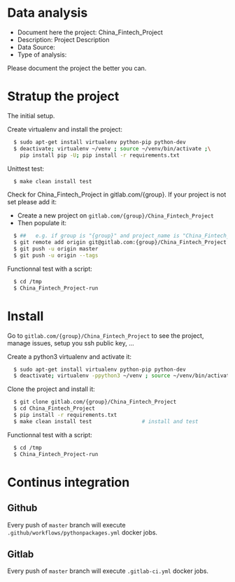 # Data analysis
- Document here the project: China_Fintech_Project
- Description: Project Description
- Data Source:
- Type of analysis:

Please document the project the better you can.

# Stratup the project

The initial setup.

Create virtualenv and install the project:
```bash
  $ sudo apt-get install virtualenv python-pip python-dev
  $ deactivate; virtualenv ~/venv ; source ~/venv/bin/activate ;\
    pip install pip -U; pip install -r requirements.txt
```

Unittest test:
```bash
  $ make clean install test
```

Check for China_Fintech_Project in gitlab.com/{group}.
If your project is not set please add it:

- Create a new project on `gitlab.com/{group}/China_Fintech_Project`
- Then populate it:

```bash
  $ ##   e.g. if group is "{group}" and project_name is "China_Fintech_Project"
  $ git remote add origin git@gitlab.com:{group}/China_Fintech_Project.git
  $ git push -u origin master
  $ git push -u origin --tags
```

Functionnal test with a script:
```bash
  $ cd /tmp
  $ China_Fintech_Project-run
```
# Install
Go to `gitlab.com/{group}/China_Fintech_Project` to see the project, manage issues,
setup you ssh public key, ...

Create a python3 virtualenv and activate it:
```bash
  $ sudo apt-get install virtualenv python-pip python-dev
  $ deactivate; virtualenv -ppython3 ~/venv ; source ~/venv/bin/activate
```

Clone the project and install it:
```bash
  $ git clone gitlab.com/{group}/China_Fintech_Project
  $ cd China_Fintech_Project
  $ pip install -r requirements.txt
  $ make clean install test                # install and test
```
Functionnal test with a script:
```bash
  $ cd /tmp
  $ China_Fintech_Project-run
``` 

# Continus integration
## Github 
Every push of `master` branch will execute `.github/workflows/pythonpackages.yml` docker jobs.
## Gitlab
Every push of `master` branch will execute `.gitlab-ci.yml` docker jobs.

